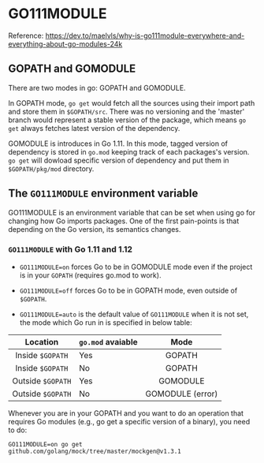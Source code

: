 # GO111MODULE

Reference: https://dev.to/maelvls/why-is-go111module-everywhere-and-everything-about-go-modules-24k

## GOPATH and GOMODULE

There are two modes in go: GOPATH and GOMODULE.

In GOPATH mode, `go get` would fetch all the sources using their import path and store them in `$GOPATH/src`. There was no versioning and the 'master' branch would represent a stable version of the package, which means `go get` always fetches latest version of the dependency.

GOMODULE is introduces in Go 1.11. In this mode, tagged version of dependency is stored in `go.mod` keeping track of each packages's version. `go get` will dowload specific version of dependency and put them in `$GOPATH/pkg/mod` directory.

## The `GO111MODULE` environment variable

GO111MODULE is an environment variable that can be set when using go for changing how Go imports packages. One of the first pain-points is that depending on the Go version, its semantics changes.

### `GO111MODULE` with Go 1.11 and 1.12

- `GO111MODULE=on` forces Go to be in GOMODULE mode even if the project is in your `GOPATH` (requires go.mod to work).

- `GO111MODULE=off` forces Go to be in GOPATH mode, even outside of `$GOPATH`.

- `GO111MODULE=auto` is the default value of `GO111MODULE` when it is not set, the mode which Go run in is specified in below table:

|      Location     | `go.mod` avaiable |       Mode       |
|:-----------------:|-------------------|:----------------:|
| Inside `$GOPATH`  |        Yes        |      GOPATH      |
| Inside `$GOPATH`  |         No        |      GOPATH      |
| Outside `$GOPATH` |        Yes        |     GOMODULE     |
| Outside `$GOPATH` |         No        | GOMODULE (error) |

Whenever you are in your GOPATH and you want to do an operation that requires Go modules (e.g., go get a specific version of a binary), you need to do:
```
GO111MODULE=on go get github.com/golang/mock/tree/master/mockgen@v1.3.1
```

